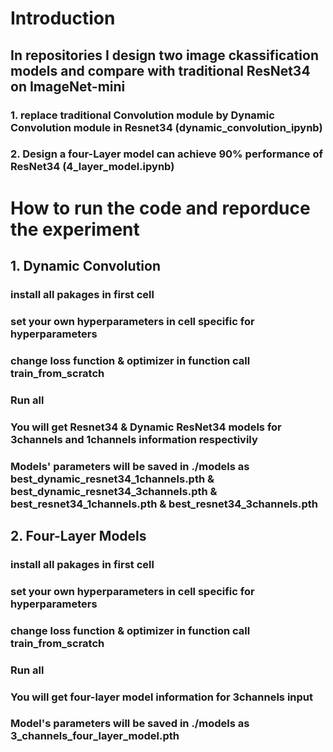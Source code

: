 # Introduction
## In repositories I design two image ckassification models and compare with traditional ResNet34 on ImageNet-mini
### 1. replace traditional Convolution module by Dynamic Convolution module in Resnet34 (dynamic_convolution_ipynb)
### 2. Design a four-Layer model can achieve 90% performance of ResNet34 (4_layer_model.ipynb)

# How to run the code and reporduce the experiment

## 1. Dynamic Convolution
### install all pakages in first cell
### set your own hyperparameters in cell specific for hyperparameters
### change loss function & optimizer in function call train_from_scratch  
### Run all
### You will get Resnet34 & Dynamic ResNet34 models for 3channels and 1channels information respectivily 
### Models' parameters will be saved in ./models as best_dynamic_resnet34_1channels.pth & best_dynamic_resnet34_3channels.pth & best_resnet34_1channels.pth & best_resnet34_3channels.pth

## 2. Four-Layer Models 
### install all pakages in first cell 
### set your own hyperparameters in cell specific for hyperparameters
### change loss function & optimizer in function call train_from_scratch  
### Run all
### You will get four-layer model information for 3channels input
### Model's parameters will be saved in ./models as  3_channels_four_layer_model.pth 
